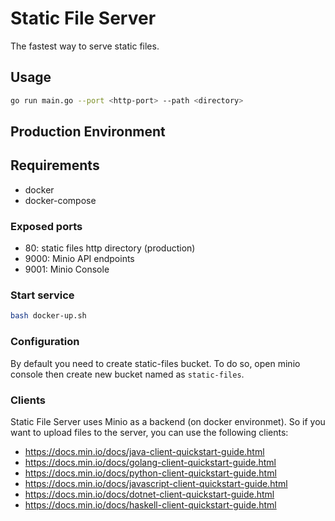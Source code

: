 # Static File Server

The fastest way to serve static files.

## Usage
```bash
go run main.go --port <http-port> --path <directory>
```

## Production Environment
## Requirements
- docker
- docker-compose

### Exposed ports
- 80: static files http directory (production)
- 9000: Minio API endpoints
- 9001: Minio Console

### Start service 
```bash
bash docker-up.sh
```

### Configuration
By default you need to create static-files bucket. To do so, open minio console then create new bucket named as `static-files`.

### Clients
Static File Server uses Minio as a backend (on docker environmet). So if you want to upload files to the server, you can use the following clients:

- https://docs.min.io/docs/java-client-quickstart-guide.html
- https://docs.min.io/docs/golang-client-quickstart-guide.html
- https://docs.min.io/docs/python-client-quickstart-guide.html
- https://docs.min.io/docs/javascript-client-quickstart-guide.html
- https://docs.min.io/docs/dotnet-client-quickstart-guide.html
- https://docs.min.io/docs/haskell-client-quickstart-guide.html